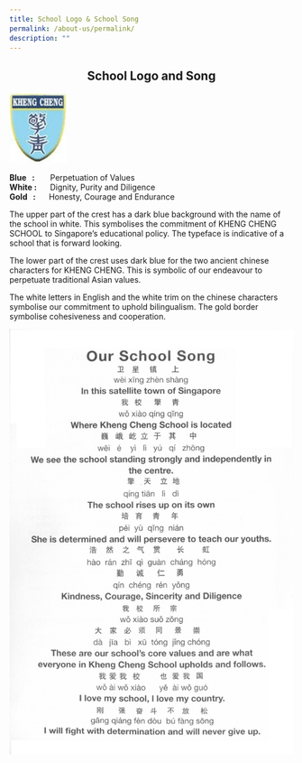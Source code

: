 ```yaml
---
title: School Logo & School Song
permalink: /about-us/permalink/
description: ""
---
```

## <center> School Logo and Song </center>

<img src="/images/Kheng-Cheng-School-Logo.jpg" style="width:20%">


<b>Blue   :</b>       Perpetuation of Values  
<b>White :</b>      Dignity, Purity and Diligence  
<b>Gold   :</b>      Honesty, Courage and Endurance

The upper part of the crest has a dark blue background with the name of the school in white. This symbolises the commitment of KHENG CHENG SCHOOL to Singapore’s educational policy. The typeface is indicative of a school that is forward looking.

The lower part of the crest uses dark blue for the two ancient chinese characters for KHENG CHENG. This is symbolic of our endeavour to perpetuate traditional Asian values.

The white letters in English and the white trim on the chinese characters symbolise our commitment to uphold bilingualism. The gold border symbolise cohesiveness and cooperation.

![](/images/Kheng-Cheng-School-song.jpg)